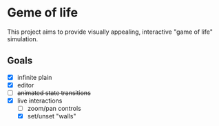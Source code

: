 # Geme of life

This project aims to provide visually appealing, interactive "game of life" simulation.

## Goals

- [x] infinite plain
- [x] editor
- [ ] ~~animated state transitions~~
- [x] live interactions
  - [ ] zoom/pan controls
  - [x] set/unset "walls"
